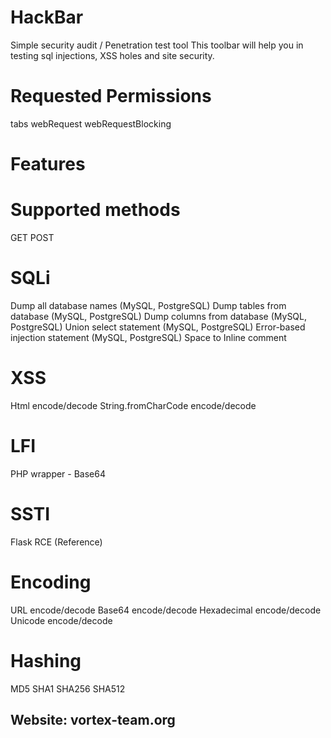# HackBar

Simple security audit / Penetration test tool
This toolbar will help you in testing sql injections, XSS holes and site security.

# Requested Permissions
tabs
webRequest
webRequestBlocking

# Features

# Supported methods
GET
POST

# SQLi
Dump all database names (MySQL, PostgreSQL)
Dump tables from database (MySQL, PostgreSQL)
Dump columns from database (MySQL, PostgreSQL)
Union select statement (MySQL, PostgreSQL)
Error-based injection statement (MySQL, PostgreSQL)
Space to Inline comment

# XSS
Html encode/decode
String.fromCharCode encode/decode

# LFI
PHP wrapper - Base64

# SSTI
Flask RCE (Reference)

# Encoding
URL encode/decode
Base64 encode/decode
Hexadecimal encode/decode
Unicode encode/decode

# Hashing
MD5
SHA1
SHA256
SHA512


## Website: vortex-team.org
